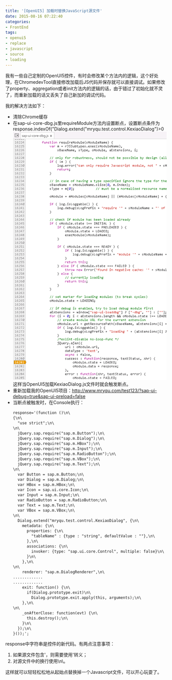 ```yaml
---
title: '[OpenUI5] 加载时替换JavaScript源文件'
date: 2015-08-16 07:22:40
categories: 
- FrontEnd
tags: 
- openui5
- replace
- javascript
- source
- loading
---
```

我有一些自己定制的OpenUI5控件，有时会修改某个方法内的逻辑，这个好处理，在ChromedevTool直接修改加载后JS代码并保存就可以直接调试。如果修改了property、aggregation或者init方法内的逻辑的话，由于错过了初始化就不灵了，而重新加载的话又丢失了自己新加的调试代码。

我的解决方法如下：
- 清除Chrome缓存
- 在sap-ui-core-dbg.js里requireModule方法内设置断点，设置断点条件为response.indexOf("Dialog.extend(\"mryqu.test.control.KexiaoDialog")>0![[OpenUI5] 加载时替换Javascript源文件](/images/2015/8/0026uWfMzy77eqSpSzId6.png)这样当OpenUI5加载KexiaoDialog.js文件时就会触发断点。
- 重新加载我的OpenUI5项目：http://www.mryqu.com/test123/?sap-ui-debug=true&sap-ui-preload=false
- 当断点被触发时，在Console执行：
   ```
   response='(function ()\n\
   {\n\
     "use strict";\n\
   \n\
     jQuery.sap.require("sap.m.Button");\n\
     jQuery.sap.require("sap.m.Dialog");\n\
     jQuery.sap.require("sap.m.HBox");\n\
     jQuery.sap.require("sap.m.Input");\n\
     jQuery.sap.require("sap.m.RadioButton");\n\
     jQuery.sap.require("sap.m.VBox");\n\
     jQuery.sap.require("sap.m.Text");\n\
   \n\
     var Button = sap.m.Button;\n\
     var Dialog = sap.m.Dialog;\n\
     var HBox = sap.m.HBox;\n\
     var Icon = sap.ui.core.Icon;\n\
     var Input = sap.m.Input;\n\
     var RadioButton = sap.m.RadioButton;\n\
     var Text = sap.m.Text;\n\
     var VBox = sap.m.VBox;\n\
   \n\
     Dialog.extend("mryqu.test.control.KexiaoDialog", {\n\
       metadata: {\n\
         properties: {\n\
           "tableName" : {type : "string", defaultValue : ""},\n\
         },\n\
         associations: {\n\
           invoker: {type: "sap.ui.core.Control", multiple: false}\n\
         }\n\
       },\n\
   \n\
       renderer: "sap.m.DialogRenderer",\n\
   .............
   .............
       exit: function() {\n\
         if(Dialog.prototype.exit)\n\
           Dialog.prototype.exit.apply(this, arguments);\n\
       },\n\
   \n\
       _onAfterClose: function(evt) {\n\
         this.destroy();\n\
       }\n\
     });\n\
   }());';
   ```
response中字符串是控件的新代码。有两点注意事项：
1. 如果源文件包含'，则需要使用\'转义；
2. 对源文件中的换行使用\n\。

这样就可以轻轻松松地从起始点替换掉一个Javascript文件，可以开心玩耍了。